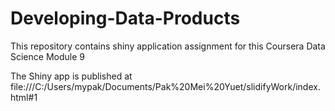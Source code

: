# Developing-Data-Products

This repository contains shiny application assignment for this Coursera Data Science Module 9

The Shiny app is published at file:///C:/Users/mypak/Documents/Pak%20Mei%20Yuet/slidifyWork/index.html#1
